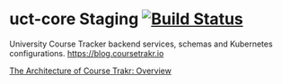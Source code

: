 # uct-core Staging [![Build Status](https://ci.tevindev.me/api/badges/tevjef/uct-backend/status.svg)](https://ci.tevindev.me/tevjef/uct-backend)

University Course Tracker backend services, schemas and Kubernetes configurations. https://blog.coursetrakr.io 

[The Architecture of Course Trakr: Overview](https://tevinjeffrey.me/the-architecture-of-course-trakr-overview/)
